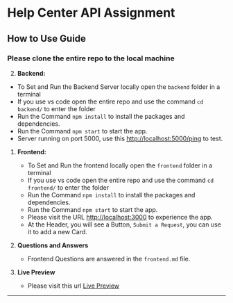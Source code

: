 # Help Center API Assignment

## How to Use Guide
### Please clone the entire repo to the local machine

2. **Backend:**
  - To Set and Run the Backend Server locally open the `backend` folder in a terminal
   - If you use vs code open the entire repo and use the command `cd backend/` to enter the folder
   - Run the Command `npm install` to install the packages and dependencies.
   - Run the Command `npm start` to start the app.
   - Server running on port 5000, use this <a href="http://localhost:5000/ping" target="_blank">http://localhost:5000/ping</a> to test.

1. **Frontend:**
   - To Set and Run the frontend locally open the `frontend` folder in a terminal
   - If you use vs code open the entire repo and use the command `cd frontend/` to enter the folder
   - Run the Command `npm install` to install the packages and dependencies.
   - Run the Command `npm start` to start the app.
   - Please visit the URL <a href="http://localhost:3000" target="_blank">http://localhost:3000</a> to experience the app.
   - At the Header, you will see a Button, `Submit a Request`, you can use it to add a new Card.

3. **Questions and Answers**
   - Frontend Questions are answered in the `frontend.md` file.

4. **Live Preview**
   - Please visit this url <a href="https://abstract-saad.vercel.app" target="_blank">Live Preview</a>

---

